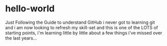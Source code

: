 # hello-world
Just Following the Guide to understand GitHub
i never got to learning git and i am now looking to refresh my skill-set and this is one of the LOTS of starting points, i'm learning little by little about a few things i've missed over the last years...
